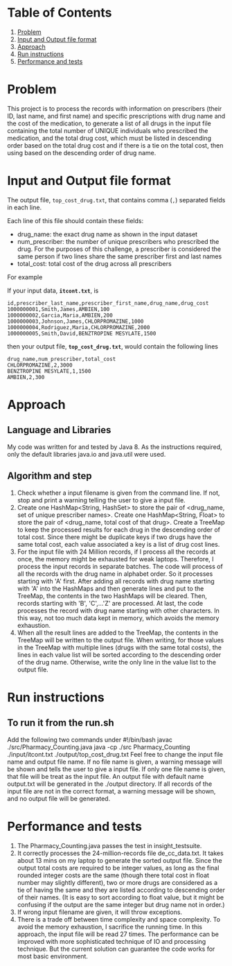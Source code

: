 # Table of Contents
1. [Problem](README.md#problem)
2. [Input and Output file format](README.md#input-and-output-file-format)
5. [Approach](README.md#approach)
6. [Run instructions](README.md#run-instructions)
7. [Performance and tests](README.md#performance-and-tests)

# Problem

This project is to process the records with information on prescribers (their ID, last name, and first name) and specific prescriptions with drug name and the cost of the medication, to generate a list of all drugs in the input file containing the total number of UNIQUE individuals who prescribed the medication, and the total drug cost, which must be listed in descending order based on the total drug cost and if there is a tie on the total cost, then using based on the descending order of drug name.


# Input and Output file format

The output file, `top_cost_drug.txt`, that contains comma (`,`) separated fields in each line.

Each line of this file should contain these fields:
* drug_name: the exact drug name as shown in the input dataset
* num_prescriber: the number of unique prescribers who prescribed the drug. For the purposes of this challenge, a prescriber is considered the same person if two lines share the same prescriber first and last names
* total_cost: total cost of the drug across all prescribers

For example

If your input data, **`itcont.txt`**, is
```
id,prescriber_last_name,prescriber_first_name,drug_name,drug_cost
1000000001,Smith,James,AMBIEN,100
1000000002,Garcia,Maria,AMBIEN,200
1000000003,Johnson,James,CHLORPROMAZINE,1000
1000000004,Rodriguez,Maria,CHLORPROMAZINE,2000
1000000005,Smith,David,BENZTROPINE MESYLATE,1500
```

then your output file, **`top_cost_drug.txt`**, would contain the following lines
```
drug_name,num_prescriber,total_cost
CHLORPROMAZINE,2,3000
BENZTROPINE MESYLATE,1,1500
AMBIEN,2,300
```

# Approach
## Language and Libraries
My code was written for and tested by Java 8. As the instructions required, only the default libraries java.io and java.util were used.

## Algorithm and step
1. Check whether a input filename is given from the command line. If not, stop and print a warning telling the user to give a input file.
2. Create one HashMap<String, HashSet<String>> to store the pair of <drug_name, set of unique prescriber names>. Create one HashMap<String, Float> to store the pair of <drug_name, total cost of that drug>. Create a TreeMap to keep the processed results for each drug in the descending order of total cost. Since there might be duplicate keys if two drugs have the same total cost, each value associated a key is a list of drug cost lines.
3. For the input file with 24 Million records, if I process all the records at once, the memory might be exhausted for weak laptops. Therefore, I process the input records in separate batches. The code will process of all the records with the drug name in alphabet order. So it processes starting with 'A' first. After adding all records with drug name starting with 'A' into the HashMaps and then generate lines and put to the TreeMap, the contents in the two HashMaps will be cleared. Then, records starting with 'B', 'C',...'Z' are processed. At last, the code processes the record with drug name starting with other characters. In this way, not too much data kept in memory, which avoids the memory exhaustion.
4. When all the result lines are added to the TreeMap, the contents in the TreeMap will be written to the output file. When writing, for those values in the TreeMap with multiple lines (drugs with the same total costs), the lines in each value list will be sorted according to the descending order of the drug name. Otherwise, write the only line in the value list to the output file.

# Run instructions
## To run it from the run.sh
Add the following two commands under #!/bin/bash
javac ./src/Pharmacy_Counting.java
java -cp ./src Pharmacy_Counting ./input/itcont.txt ./output/top_cost_drug.txt
Feel free to change the input file name and output file name.
If no file name is given, a warning message will be shown and tells the user to give a input file.
If only one file name is given, that file will be treat as the input file. An output file with default name output.txt will be generated in the ./output directory.
If all records of the input file are not in the correct format, a warning message will be shown, and no output file will be generated.


# Performance and tests
1. The Pharmacy_Counting.java passes the test in insight_testsuite.
2. It correctly processes the 24-million-records file de_cc_data.txt. It takes about 13 mins on my laptop to generate the sorted output file. Since the output total costs are required to be integer values, as long as the final rounded integer costs are the same (though there total cost in float number may slightly different), two or more drugs are considered as a tie of having the same and they are listed according to descending order of their names. (It is easy to sort according to float value, but it might be confusing if the output are the same integer but drug name not in order.)
3. If wrong input filename are given, it will throw exceptions.
4. There is a trade off between time complexity and space complexity. To avoid the memory exhaustion, I sacrifice the running time. In this approach, the input file will be read 27 times.
The performance can be improved with more sophisticated technique of IO and processing technique. But the current solution can guarantee the code works for most basic environment.
